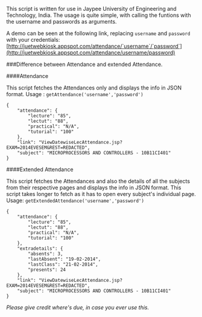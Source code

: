 This script is written for use in Jaypee University of Engineering and Technology, India. The usage is quite simple, with calling the funtions with the username and passwords as arguments.

A demo can be seen at the following link, replacing `username` and `password` with your credentials:
[http://juetwebkiosk.appspot.com/attendance/`username`/`password`](http://juetwebkiosk.appspot.com/attendance/username/password)

###Difference between Attendance and extended Attendance.

####Attendance

This script fetches the Attendances only and displays the info in JSON format.
Usage : `getAttendance('username','password')`

	{
        "attendance": {
            "lecture": "85",
            "lectut": "88",
            "practical": "N/A",
            "tutorial": "100"
        },
        "link": "ViewDatewiseLecAttendance.jsp?EXAM=2014EVESEM&REST=REDACTED",
        "subject": "MICROPROCESSORS AND CONTROLLERS - 10B11CI401"
    }

####Extended Attendance

This script fetches the Attendances and also the details of all the subjects from their respective pages and displays the info in JSON format. This script takes longer to fetch as it has to open every subject's individual page.
Usage: `getExtendedAttendance('username','password')`

	{
        "attendance": {
            "lecture": "85",
            "lectut": "88",
            "practical": "N/A",
            "tutorial": "100"
        },
        "extradetails": {
            "absents": 3,
            "lastAbsent": "19-02-2014",
            "lastClass": "21-02-2014",
            "presents": 24
        },
        "link": "ViewDatewiseLecAttendance.jsp?EXAM=2014EVESEM&REST=REDACTED",
        "subject": "MICROPROCESSORS AND CONTROLLERS - 10B11CI401"
    }

*Please give credit where's due, in case you ever use this.*
